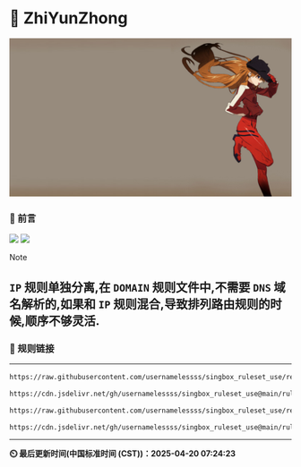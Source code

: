 
# 🧸 ZhiYunZhong
![](https://raw.githubusercontent.com/usernamelessss/picture-bed/main/images/202504042256831.jpg)
### 📣 前言
![](https://shields.io/badge/-移除重复规则-ff69b4) ![](https://shields.io/badge/-IP&nbsp;规则单独存放不与&nbsp;DOMAIN&nbsp;等混合-green)
> [!NOTE]
**`IP` 规则单独分离,在 `DOMAIN` 规则文件中,不需要 `DNS` 域名解析的,如果和 `IP` 规则混合,导致排列路由规则的时候,顺序不够灵活.**
---

###  🔗 规则链接
---

```url
https://raw.githubusercontent.com/usernamelessss/singbox_ruleset_use/refs/heads/main/rule/ZhiYunZhong/ZhiYunZhong_No_IP.json
```

```url
https://cdn.jsdelivr.net/gh/usernamelessss/singbox_ruleset_use@main/rule/ZhiYunZhong/ZhiYunZhong_No_IP.json
```

```url
https://raw.githubusercontent.com/usernamelessss/singbox_ruleset_use/refs/heads/main/rule/ZhiYunZhong/ZhiYunZhong_No_IP.srs
```

```url
https://cdn.jsdelivr.net/gh/usernamelessss/singbox_ruleset_use@main/rule/ZhiYunZhong/ZhiYunZhong_No_IP.srs
```

---
**⏲️ 最后更新时间(中国标准时间 (CST))：2025-04-20 07:24:23**